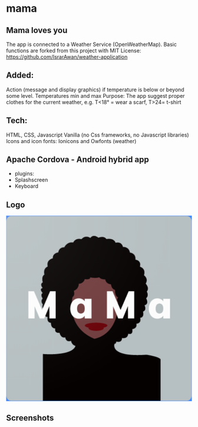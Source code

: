 
# mama
## Mama loves you

The app is connected to a Weather Service (OpenWeatherMap).
Basic functions are forked from this project with MIT License: https://github.com/IsrarAwan/weather-application

## Added:
Action (message and display graphics) if temperature is below or beyond some level.
Temperatures min and max
Purpose:
The app suggest proper clothes for the current weather,
e.g. T<18° = wear a scarf, T>24= t-shirt

## Tech:
HTML, CSS, Javascript Vanilla (no Css frameworks, no Javascript libraries)
Icons and icon fonts: Ionicons and Owfonts (weather)

## Apache Cordova - Android hybrid app
- plugins:
- Splashscreen
- Keyboard

## Logo
![alt text](https://github.com/AngelicaRiggio/mama/blob/master/www/img/logo.png "logo mama")

## Screenshots
